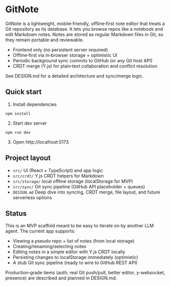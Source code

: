 # GitNote

GitNote is a lightweight, mobile‑friendly, offline‑first note editor that treats a Git repository as its database. It lets you browse repos like a notebook and edit Markdown notes. Notes are stored as regular Markdown files in Git, so they remain portable and reviewable.

- Frontend only (no persistent server required)
- Offline‑first via in‑browser storage + optimistic UI
- Periodic background sync commits to GitHub (or any Git host API)
- CRDT merge (Y.js) for plain‑text collaboration and conflict resolution

See DESIGN.md for a detailed architecture and sync/merge logic.

## Quick start

1. Install dependencies

```
npm install
```

2. Start dev server

```
npm run dev
```

3. Open http://localhost:5173

## Project layout

- `src/` UI (React + TypeScript) and app logic
- `src/crdt/` Y.js CRDT helpers for Markdown
- `src/storage/` local offline storage (localStorage for MVP)
- `src/sync/` Git sync pipeline (GitHub API placeholder + queues)
- `DESIGN.md` Deep dive into syncing, CRDT merge, file layout, and future serverless options

## Status

This is an MVP scaffold meant to be easy to iterate on by another LLM agent. The current app supports:

- Viewing a pseudo repo + list of notes (from local storage)
- Creating/renaming/selecting notes
- Editing notes in a simple editor with Y.js CRDT locally
- Persisting changes to localStorage immediately (optimistic)
- A stub Git sync pipeline (ready to wire to GitHub REST API)

Production‑grade items (auth, real Git push/pull, better editor, y-websocket, presence) are described and planned in DESIGN.md.
